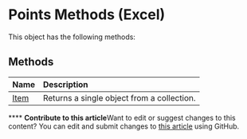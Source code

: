 
# Points Methods (Excel)
This object has the following methods:

## Methods



|**Name**|**Description**|
|:-----|:-----|
| [Item](1e588b64-3676-63ab-5136-eec028a82a4e.md)|Returns a single object from a collection.|

****   **Contribute to this article**Want to edit or suggest changes to this content? You can edit and submit changes to  [this article](https://github.com/jhershey00/VBA_Excel_Test/OpenXMLCon/articles/93b8b24e-76b3-4543-8096-76b2c08ccdb1.md) using GitHub.

